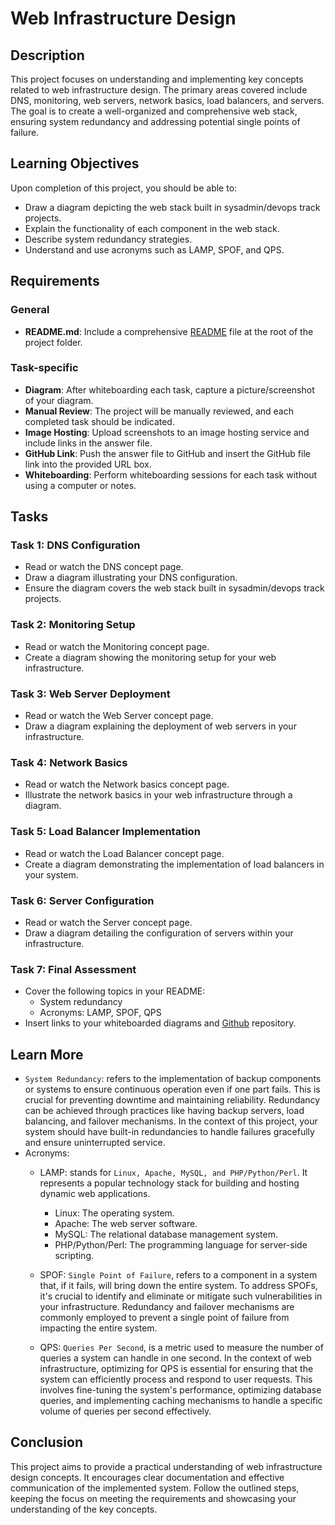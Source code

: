 # Web Infrastructure Design


## Description

This project focuses on understanding and implementing key concepts related to web infrastructure design. The primary areas covered include DNS, monitoring, web servers, network basics, load balancers, and servers. The goal is to create a well-organized and comprehensive web stack, ensuring system redundancy and addressing potential single points of failure.

## Learning Objectives


Upon completion of this project, you should be able to:

-   Draw a diagram depicting the web stack built in sysadmin/devops track projects.
-   Explain the functionality of each component in the web stack.
-   Describe system redundancy strategies.
-   Understand and use acronyms such as LAMP, SPOF, and QPS.

## Requirements


### General

-   **README.md**: Include a comprehensive [README](https://github.com/WambuaJoe/alx-system_engineering-devops/blob/master/0x09-web_infrastructure_design/README.md) file at the root of the project folder.

### Task-specific

-   **Diagram**: After whiteboarding each task, capture a picture/screenshot of your diagram.
-   **Manual Review**: The project will be manually reviewed, and each completed task should be indicated.
-   **Image Hosting**: Upload screenshots to an image hosting service and include links in the answer file.
-   **GitHub Link**: Push the answer file to GitHub and insert the GitHub file link into the provided URL box.
-   **Whiteboarding**: Perform whiteboarding sessions for each task without using a computer or notes.

## Tasks

### Task 1: DNS Configuration

-   Read or watch the DNS concept page.
-   Draw a diagram illustrating your DNS configuration.
-   Ensure the diagram covers the web stack built in sysadmin/devops track projects.

### Task 2: Monitoring Setup

-   Read or watch the Monitoring concept page.
-   Create a diagram showing the monitoring setup for your web infrastructure.

### Task 3: Web Server Deployment

-   Read or watch the Web Server concept page.
-   Draw a diagram explaining the deployment of web servers in your infrastructure.

### Task 4: Network Basics

-   Read or watch the Network basics concept page.
-   Illustrate the network basics in your web infrastructure through a diagram.

### Task 5: Load Balancer Implementation

-   Read or watch the Load Balancer concept page.
-   Create a diagram demonstrating the implementation of load balancers in your system.

### Task 6: Server Configuration

-   Read or watch the Server concept page.
-   Draw a diagram detailing the configuration of servers within your infrastructure.

### Task 7: Final Assessment

-   Cover the following topics in your README:
    -   System redundancy
    -   Acronyms: LAMP, SPOF, QPS
-   Insert links to your whiteboarded diagrams and [Github](https://github.com/WambuaJoe/alx-system_engineering-devops/tree/master/0x09-web_infrastructure_design) repository.

## Learn More
- ``` System Redundancy ```: refers to the implementation of backup components or systems to ensure continuous operation even if one part fails. This is crucial for preventing downtime and maintaining reliability. Redundancy can be achieved through practices like having backup servers, load balancing, and failover mechanisms. In the context of this project, your system should have built-in redundancies to handle failures gracefully and ensure uninterrupted service.
- Acronyms:
    - LAMP: stands for  ``` Linux, Apache, MySQL, and PHP/Python/Perl ```. It represents a popular technology stack for building and hosting dynamic web applications.

        - Linux: The operating system.
        - Apache: The web server software.
        - MySQL: The relational database management system.
        - PHP/Python/Perl: The programming language for server-side scripting.
    - SPOF: ``` Single Point of Failure ```, refers to a component in a system that, if it fails, will bring down the entire system. To address SPOFs, it's crucial to identify and eliminate or mitigate such vulnerabilities in your infrastructure. Redundancy and failover mechanisms are commonly employed to prevent a single point of failure from impacting the entire system.
    - QPS: ``` Queries Per Second ```, is a metric used to measure the number of queries a system can handle in one second. In the context of web infrastructure, optimizing for QPS is essential for ensuring that the system can efficiently process and respond to user requests. This involves fine-tuning the system's performance, optimizing database queries, and implementing caching mechanisms to handle a specific volume of queries per second effectively.
## Conclusion


This project aims to provide a practical understanding of web infrastructure design concepts. It encourages clear documentation and effective communication of the implemented system. Follow the outlined steps, keeping the focus on meeting the requirements and showcasing your understanding of the key concepts.
